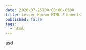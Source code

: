```yaml
---
date: 2020-07-25T00:00:00-0500
title: Lesser Known HTML Elements
published: false
tags:
  - html
---
```


asd